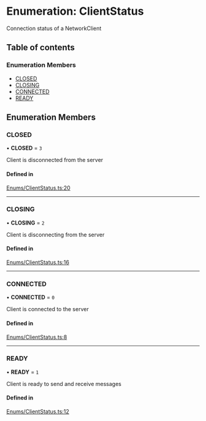 # Enumeration: ClientStatus

Connection status of a NetworkClient

## Table of contents

### Enumeration Members

- [CLOSED](ClientStatus.md#closed)
- [CLOSING](ClientStatus.md#closing)
- [CONNECTED](ClientStatus.md#connected)
- [READY](ClientStatus.md#ready)

## Enumeration Members

### CLOSED

• **CLOSED** = ``3``

Client is disconnected from the server

#### Defined in

[Enums/ClientStatus.ts:20](https://github.com/tufcode/soketto-server/blob/1241b61/src/Enums/ClientStatus.ts#L20)

___

### CLOSING

• **CLOSING** = ``2``

Client is disconnecting from the server

#### Defined in

[Enums/ClientStatus.ts:16](https://github.com/tufcode/soketto-server/blob/1241b61/src/Enums/ClientStatus.ts#L16)

___

### CONNECTED

• **CONNECTED** = ``0``

Client is connected to the server

#### Defined in

[Enums/ClientStatus.ts:8](https://github.com/tufcode/soketto-server/blob/1241b61/src/Enums/ClientStatus.ts#L8)

___

### READY

• **READY** = ``1``

Client is ready to send and receive messages

#### Defined in

[Enums/ClientStatus.ts:12](https://github.com/tufcode/soketto-server/blob/1241b61/src/Enums/ClientStatus.ts#L12)
